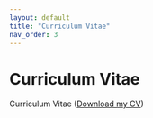 ```yaml
---
layout: default
title: "Curriculum Vitae"
nav_order: 3
---
```


# Curriculum Vitae
Curriculum Vitae ([Download my CV](assets/cv/CV.pdf))
